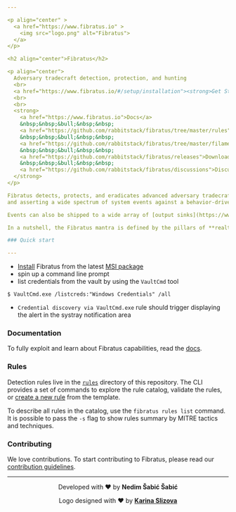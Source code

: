 ```yaml
---

<p align="center" >
  <a href="https://www.fibratus.io" >
    <img src="logo.png" alt="Fibratus">
  </a>
</p>

<h2 align="center">Fibratus</h2>

<p align="center">
  Adversary tradecraft detection, protection, and hunting
  <br>
  <a href="https://www.fibratus.io/#/setup/installation"><strong>Get Started »</strong></a>
  <br>
  <br>
  <strong>
    <a href="https://www.fibratus.io">Docs</a>
    &nbsp;&nbsp;&bull;&nbsp;&nbsp;
    <a href="https://github.com/rabbitstack/fibratus/tree/master/rules">Rules</a>
    &nbsp;&nbsp;&bull;&nbsp;&nbsp;
    <a href="https://github.com/rabbitstack/fibratus/tree/master/filaments">Filaments</a>
    &nbsp;&nbsp;&bull;&nbsp;&nbsp;
    <a href="https://github.com/rabbitstack/fibratus/releases">Download</a>
    &nbsp;&nbsp;&bull;&nbsp;&nbsp;
    <a href="https://github.com/rabbitstack/fibratus/discussions">Discussions</a>
  </strong>
</p>

Fibratus detects, protects, and eradicates advanced adversary tradecraft by scrutinizing
and asserting a wide spectrum of system events against a behavior-driven [rule engine](https://www.fibratus.io/#/filters/rules) and [YARA](https://www.fibratus.io/#/yara/introduction) memory scanner.

Events can also be shipped to a wide array of [output sinks](https://www.fibratus.io/#/outputs/introduction) or dumped to [capture](https://www.fibratus.io/#/captures/introduction) files for local inspection and forensics analysis. You can use [filaments](https://www.fibratus.io/#/filaments/introduction) to extend Fibratus with your own arsenal of tools and so leverage the power of the Python ecosystem. 

In a nutshell, the Fibratus mantra is defined by the pillars of **realtime behavior detection**, **memory scanning**, and **forensics** capabilities.

### Quick start

---
```


- [Install](https://www.fibratus.io/#/setup/installation) Fibratus from the latest [MSI package](https://github.com/rabbitstack/fibratus/releases)
- spin up a command line prompt
- list credentials from the vault by using the `VaultCmd` tool
```
$ VaultCmd.exe /listcreds:"Windows Credentials" /all
```
- `Credential discovery via VaultCmd.exe` rule should trigger displaying the alert in the systray notification area

### Documentation

To fully exploit and learn about Fibratus capabilities, read the [docs](https://www.fibratus.io).

### Rules

Detection rules live in the [`rules`](/rules) directory of this repository. The CLI provides a set of
commands to explore the rule catalog, validate the rules, or [create a new rule](https://github.com/rabbitstack/fibratus/tree/master/rules#structure) from the template.

To describe all rules in the catalog, use the `fibratus rules list` command. It is possible to pass the
`-s` flag to show rules summary by MITRE tactics and techniques.

### Contributing

We love contributions. To start contributing to Fibratus, please read our [contribution guidelines](https://github.com/rabbitstack/fibratus/blob/master/CONTRIBUTING.md).

---

<p align="center">
  Developed with ❤️ by <strong>Nedim Šabić Šabić</strong>
</p>
<p align="center">
  Logo designed with ❤️ by <strong><a name="logo" target="_blank" href="https://github.com/karinkasweet/">Karina Slizova</a></strong>
</p>
